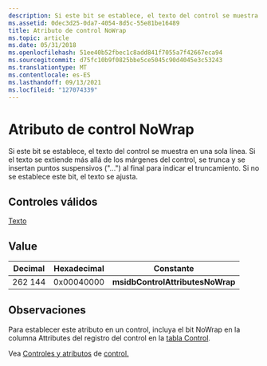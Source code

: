 ```yaml
---
description: Si este bit se establece, el texto del control se muestra en una sola línea. Si el texto se extiende más allá de los márgenes del control, se trunca y se truncan los puntos suspensivos (&\# 0034;...&\# 0034;). se inserta al final para indicar el truncamiento. Si no se establece este bit, el texto se ajusta.
ms.assetid: 0dec3d25-0da7-4054-8d5c-55e81be16489
title: Atributo de control NoWrap
ms.topic: article
ms.date: 05/31/2018
ms.openlocfilehash: 51ee40b52fbec1c8add841f7055a7f42667eca94
ms.sourcegitcommit: d75fc10b9f0825bbe5ce5045c90d4045e3c53243
ms.translationtype: MT
ms.contentlocale: es-ES
ms.lasthandoff: 09/13/2021
ms.locfileid: "127074339"
---
```

# <a name="nowrap-control-attribute"></a>Atributo de control NoWrap

Si este bit se establece, el texto del control se muestra en una sola línea. Si el texto se extiende más allá de los márgenes del control, se trunca y se insertan puntos suspensivos ("...") al final para indicar el truncamiento. Si no se establece este bit, el texto se ajusta.

## <a name="valid-controls"></a>Controles válidos

[Texto](text-control.md)

## <a name="value"></a>Value



| Decimal | Hexadecimal | Constante                         |
|---------|-------------|----------------------------------|
| 262 144  | 0x00040000  | **msidbControlAttributesNoWrap** |



 

## <a name="remarks"></a>Observaciones

Para establecer este atributo en un control, incluya el bit NoWrap en la columna Attributes del registro del control en la [tabla Control](control-table.md).

Vea [Controles y atributos](control-attributes.md) de [control.](controls.md)

 

 



